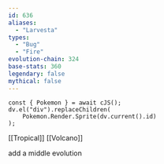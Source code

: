 ```yaml
---
id: 636
aliases:
  - "Larvesta"
types:
  - "Bug"
  - "Fire"
evolution-chain: 324
base-stats: 360
legendary: false
mythical: false
---
```

```dataviewjs
const { Pokemon } = await cJS();
dv.el("div").replaceChildren(
	Pokemon.Render.Sprite(dv.current().id)
);
```

[[Tropical]] [[Volcano]]

add a middle evolution